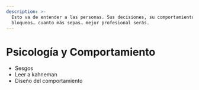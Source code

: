 ```yaml
---
description: >-
  Esto va de entender a las personas. Sus decisiones, su comportamiento, sus
  bloqueos… cuanto más sepas… mejor profesional serás.
---
```


# Psicología y Comportamiento

* Sesgos
* Leer a kahneman
* Diseño del comportamiento
